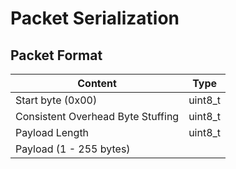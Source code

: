 # Packet Serialization

## Packet Format

| Content                            | Type    |
| --------------------------------- | ------- |
| Start byte (0x00)                 | uint8_t |
| Consistent Overhead Byte Stuffing | uint8_t |
| Payload Length                    | uint8_t |
| Payload (1 - 255 bytes)           |         |
